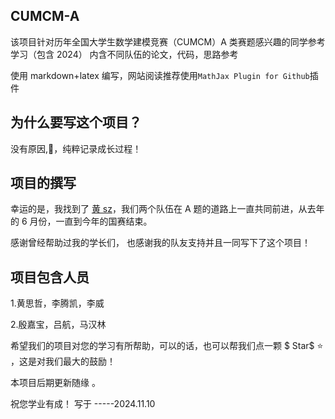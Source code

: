 ## CUMCM-A

该项目针对历年全国大学生数学建模竞赛（CUMCM）A 类赛题感兴趣的同学参考学习（包含 2024）
内含不同队伍的论文，代码，思路参考

使用 markdown+latex 编写，网站阅读推荐使用`MathJax Plugin for Github`插件

## 为什么要写这个项目？

没有原因,🤩，纯粹记录成长过程！
## 项目的撰写

幸运的是，我找到了 [黄 sz](https://github.com/xiaoku0o0)，我们两个队伍在 A 题的道路上一直共同前进，从去年的 6 月份，一直到今年的国赛结束。

感谢曾经帮助过我的学长们， 也感谢我的队友支持并且一同写下了这个项目！

## 项目包含人员

$\text{1.黄思哲，李腾凯，李威}$

$\text{2.殷嘉宝，吕航，马汉林}$

希望我们的项目对您的学习有所帮助，可以的话，也可以帮我们点一颗 $ Star$ ⭐ ，这是对我们最大的鼓励！

本项目后期更新随缘 。

祝您学业有成！
写于 -----2024.11.10
